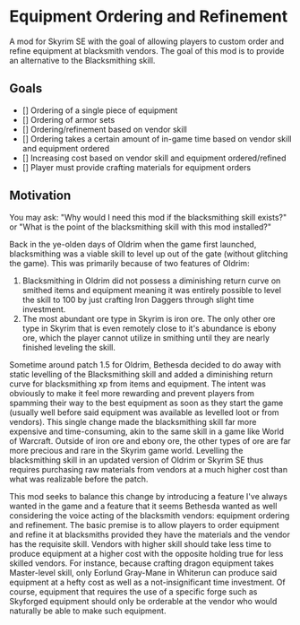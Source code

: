 # Equipment Ordering and Refinement
A mod for Skyrim SE with the goal of allowing players to custom order and refine equipment at blacksmith vendors. The goal of this mod is to provide an alternative to the Blacksmithing skill.


## Goals
- [] Ordering of a single piece of equipment
- [] Ordering of armor sets
- [] Ordering/refinement based on vendor skill
- [] Ordering takes a certain amount of in-game time based on vendor skill and equipment ordered
- [] Increasing cost based on vendor skill and equipment ordered/refined
- [] Player must provide crafting materials for equipment orders


## Motivation
You may ask: "Why would I need this mod if the blacksmithing skill exists?" or "What is the point of the blacksmithing skill with this mod installed?" 


Back in the ye-olden days of Oldrim when the game first launched, blacksmithing was a viable skill to level up out of the gate (without glitching the game). This was primarily because of two features of Oldrim:
1. Blacksmithing in Oldrim did not possess a diminishing return curve on smithed items and equipment meaning it was entirely possible to level the skill to 100 by just crafting Iron Daggers through slight time investment.
2. The most abundant ore type in Skyrim is iron ore. The only other ore type in Skyrim that is even remotely close to it's abundance is ebony ore, which the player cannot utilize in smithing until they are nearly finished leveling the skill.


Sometime around patch 1.5 for Oldrim, Bethesda decided to do away with static levelling of the Blacksmithing skill and added a diminishing return curve for blacksmithing xp from items and equipment. The intent was obviously to make it feel more rewarding and prevent players from spamming their way to the best equipment as soon as they start the game (usually well before said equipment was available as levelled loot or from vendors). This single change made the blacksmithing skill far more expensive and time-consuming, akin to the same skill in a game like World of Warcraft. Outside of iron ore and ebony ore, the other types of ore are far more precious and rare in the Skyrim game world. Levelling the blacksmithing skill in an updated version of Oldrim or Skyrim SE thus requires purchasing raw materials from vendors at a much higher cost than what was realizable before the patch.


This mod seeks to balance this change by introducing a feature I've always wanted in the game and a feature that it seems Bethesda wanted as well considering the voice acting of the blacksmith vendors: equipment ordering and refinement. The basic premise is to allow players to order equipment and refine it at blacksmiths provided they have the materials and the vendor has the requisite skill. Vendors with higher skill should take less time to produce equipment at a higher cost with the opposite holding true for less skilled vendors. For instance, because crafting dragon equipment takes Master-level skill, only Eorlund Gray-Mane in Whiterun can produce said equipment at a hefty cost as well as a not-insignificant time investment. Of course, equipment that requires the use of a specific forge such as Skyforged equipment should only be orderable at the vendor who would naturally be able to make such equipment.
